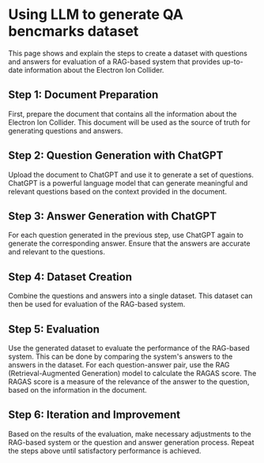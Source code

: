 # Using LLM to generate QA bencmarks dataset

This page shows and explain the steps to create a dataset with questions and answers for evaluation of a RAG-based system that provides up-to-date information about the Electron Ion Collider.

## Step 1: Document Preparation

First, prepare the document that contains all the information about the Electron Ion Collider. This document will be used as the source of truth for generating questions and answers.

## Step 2: Question Generation with ChatGPT

Upload the document to ChatGPT and use it to generate a set of questions. ChatGPT is a powerful language model that can generate meaningful and relevant questions based on the context provided in the document.

## Step 3: Answer Generation with ChatGPT

For each question generated in the previous step, use ChatGPT again to generate the corresponding answer. Ensure that the answers are accurate and relevant to the questions.

## Step 4: Dataset Creation

Combine the questions and answers into a single dataset. This dataset can then be used for evaluation of the RAG-based system.

## Step 5: Evaluation

Use the generated dataset to evaluate the performance of the RAG-based system. This can be done by comparing the system's answers to the answers in the dataset. For each question-answer pair, use the RAG (Retrieval-Augmented Generation) model to calculate the RAGAS score. The RAGAS score is a measure of the relevance of the answer to the question, based on the information in the document.

## Step 6: Iteration and Improvement

Based on the results of the evaluation, make necessary adjustments to the RAG-based system or the question and answer generation process. Repeat the steps above until satisfactory performance is achieved.